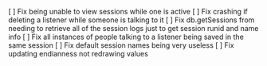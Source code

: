 [ ] Fix being unable to view sessions while one is active
[ ] Fix crashing if deleting a listener while someone is talking to it
[ ] Fix db.getSessions from needing to retrieve all of the session logs just to get session runid and name info
[ ] Fix all instances of people talking to a listener being saved in the same session
[ ] Fix default session names being very useless
[ ] Fix updating endianness not redrawing values
